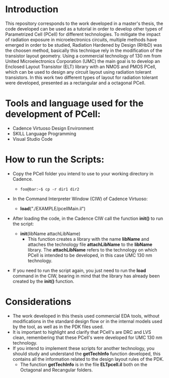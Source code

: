 # Introduction

This repository corresponds to the work developed in a master's thesis, the code developed can be used as a tutorial in order to develop other types of Parametrized Cell (PCell) for different technologies.
To mitigate the impact of radiation exposure in microelectronics circuits, multiple methods have emerged in order to be studied, Radiation Hardened by Design (RHbD) was the choosen method, basically this technique rely in the modification of the transistor layout geometry.
Using a commercial technology of 130 nm from United Microelectronics Corporation (UMC) the main goal is to develop an Enclosed Layout Transistor (ELT) library with an NMOS and PMOS PCell, which can be used to design any circuit layout using radiation tolerant transistors. In this work two different types of layout for radiation tolerant were developed, presented as a rectangular and a octagonal PCell.

# Tools and language used for the development of PCell:

* Cadence Virtuoso Design Environment
* SKILL Language Programming
* Visual Studio Code

# How to run the Scripts:

* Copy the PCell folder you intend to use to your working directory in Cadence.
  * ```console
    foo@bar:~$ cp -r dir1 dir2
    ```
* In the Command Interpreter Window (CIW) of Cadence Virtuoso:  
  * **load**("./EXAMPLE/pcellMain.il")
 
* After loading the code, in the Cadence CIW call the function **init()** to run the script: 
  * **init**(libName attachLibName)
    * This function creates a library with the name **libName** and attaches the technology file **attachLibName** to the **libName** library. The **attachLibName** refers to the technology on which PCell is intended to be developed, in this case UMC 130 nm technology. 

* If you need to run the script again, you just need to run the **load** command in the CIW, bearing in mind that the library has already been created by the **init()** function.

# Considerations

* The work developed in this thesis used commercial EDA tools, without modifications in the standard design flow or in the internal models used by the tool, as well as in the PDK files used. 
* It is important to highlight and clarify that PCell's are DRC and LVS clean, remembering that these PCell's were developed for UMC 130 nm technology.
* If you intend to implement these scripts for another technology, you should study and understand the **getTechInfo** function developed, this contains all the information related to the design layout rules of the PDK.
  * The function **getTechInfo** is in the file **ELTpcell.il** both on the Octagonal and Recangular folders.
